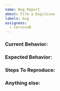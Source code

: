 ```yaml
---
name: Bug Report
about: File a bug/issue
labels: bug
assignees:
  - CervinoB
---
```


<!--
Note: Please search to see if an issue already exists for the bug you encountered.
-->

### Current Behavior:
<!-- A concise description of what you're experiencing. -->

### Expected Behavior:
<!-- A concise description of what you expected to happen. -->

### Steps To Reproduce:
<!--
Example: steps to reproduce the behavior:
1. In this environment...
2. With this config...
3. Run '...'
4. See error...
-->
 
### Anything else:
<!--
Links? References? Anything that will give us more context about the issue that you are encountering!
-->
